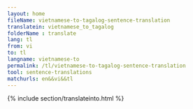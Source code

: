 ```yaml
---
layout: home
fileName: vietnamese-to-tagalog-sentence-translation
translatein: vietnamese_to_tagalog
folderName : translate
lang: tl
from: vi
to: tl
langname: vietnamese-to
permalink: /tl/vietnamese-to-tagalog-sentence-translation
tool: sentence-translations
matchurls: en&&vi&&tl
---
```

{% include section/translateinto.html %}
